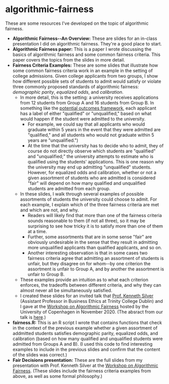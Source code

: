 # algorithmic-fairness
These are some resources I've developed on the topic of algorithmic fairness.

* **Algorithmic Fairness--An Overview:** These are slides for an in-class presentation I did on algorithmic fairness. They're a good place to start.
* **Algorithmic Fairness paper:** This is a paper I wrote discussing the basics of algorithmic fairness and some common fairness criteria. This paper covers the topics from the slides in more detail.
* **Fairness Criteria Examples:** These are some slides that illustrate how some common fairness criteria work in an example in the setting of college admissions. Given college applicants from two groups, I show how different possible sets of students to admit would satisfy or violate three commonly proposed standards of algorithmic fairness: *demographic parity*, *equalized odds*, and *calibration*.
    * In more detail, this is the setting: a university receives applications from 12 students from Group A and 16 students from Group B.  In something like the [potential outcomes framework](https://en.wikipedia.org/wiki/Rubin_causal_model), each applicant has a label of either "qualified" or "unqualified," based on what would happen if the student were admitted to the university.
        * For example, we could say that all applicants who would graduate within 5 years in the event that they were admitted are "qualified," and all students who would not graduate within 5 years are "unqualified.")
        * At the time that the university has to decide who to admit, they of course do not directly observe which students are "qualified" and "unqualified;" the university attempts to estimate who is qualified using the students' applications. This is one reason why the university may end up admitting "unqualified" students. However, for equalized odds and calibration, whether or not a given assortment of students who are admitted is considered "fair" will depend on how many qualified and unqualified students are admitted from each group.
    * In these slides, I walk through several examples of possible assortments of students the university could choose to admit. For each example, I explain which of the three fairness criteria are met and which are not, and why. 
        * Readers will likely find that more than one of the fairness criteria sounds reasonable to them (if not all three), so it may be surprising to see how tricky it is to satisfy more than one of them at a time. 
        * Further, some assortments that are in some sense "fair" are obviously undesirable in the sense that they result in admitting more unqualified applicants than qualified applicants, and so on.
        * Another interesting observation is that in some cases two fairness criteria agree that admitting an assortment of students is unfair, but they disagree on for whom--by one criterion the assortment is unfair to Group A, and by another the assortment is unfair to Group B.
    * These examples provide an intuition as to what each criterion enforces, the tradeoffs between different criteria, and why they can almost never all be simultaneously satisfied. 
    * I created these slides for an invited talk that [Prof. Kenneth Silver](https://www.kennethmsilver.com/) (Assistant Professor in Business Ethics at Trinity College Dublin) and I gave at the [Workshop on Algorithmic Fairness](https://ps.au.dk/en/cepdisc/events/event/artikel/workshop-on-algorithmic-fairness/) hosted by the University of Copenhagen in November 2020. (The absract from our talk is [here](https://ps.au.dk/fileadmin/Statskundskab/CEPDISC/Abstracts_Copenhagen_Workshop_on_Algorithmic_Fairness_Nov_2020.pdf).)
* **fairness.R:** This is an R script I wrote that contains functions that check in the context of the previous example whether a given assortment of addmitted students satisfies demographic parity, equalized odds, and calibration (based on how many qualified and unqualified students were admitted from Groups A and B). (I used this code to find interesting examples to include in the previous slides and confirm that the content of the slides was correct.)
* **Fair Decisions presentation:** These are the full slides from my presentation with Prof. Kenneth Silver at the [Workshop on Algorithmic Fairness](https://ps.au.dk/en/cepdisc/events/event/artikel/workshop-on-algorithmic-fairness/). (These slides include the fairness criteria examples from above, as well as some formal philosophy.)

